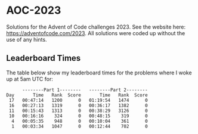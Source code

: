 # AOC-2023

Solutions for the Advent of Code challenges 2023. See the website here: https://adventofcode.com/2023.
All solutions were coded up without the use of any hints.

## Leaderboard Times

The table below show my leaderboard times for the problems where I woke up at 5am UTC for:

````
      --------Part 1--------   --------Part 2--------
Day       Time   Rank  Score       Time   Rank  Score
 17   00:47:14   1200      0   01:19:54   1474      0
 16   00:27:13   1319      0   00:36:17   1382      0
 11   00:15:43   1313      0   00:38:29   3126      0
 10   00:16:16    324      0   00:48:15    319      0
  4   00:05:35    948      0   00:10:04    361      0
  1   00:03:34   1047      0   00:12:44    702      0
````
